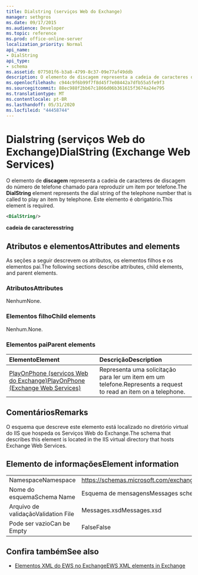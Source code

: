 ```yaml
---
title: Dialstring (serviços Web do Exchange)
manager: sethgros
ms.date: 09/17/2015
ms.audience: Developer
ms.topic: reference
ms.prod: office-online-server
localization_priority: Normal
api_name:
- DialString
api_type:
- schema
ms.assetid: 077501f6-b3a8-4799-8c37-09e77af49ddb
description: O elemento de discagem representa a cadeia de caracteres de discagem do número de telefone chamado para reproduzir um item por telefone. Este elemento é obrigatório.
ms.openlocfilehash: c944c9f6b99f7f8d45f7e08442a7dfb55a5fe9f3
ms.sourcegitcommit: 88ec988f2bb67c1866d06b361615f3674a24e795
ms.translationtype: MT
ms.contentlocale: pt-BR
ms.lasthandoff: 05/31/2020
ms.locfileid: "44458744"
---
```

# <a name="dialstring-exchange-web-services"></a><span data-ttu-id="952fe-104">Dialstring (serviços Web do Exchange)</span><span class="sxs-lookup"><span data-stu-id="952fe-104">DialString (Exchange Web Services)</span></span>

<span data-ttu-id="952fe-105">O elemento de **discagem** representa a cadeia de caracteres de discagem do número de telefone chamado para reproduzir um item por telefone.</span><span class="sxs-lookup"><span data-stu-id="952fe-105">The **DialString** element represents the dial string of the telephone number that is called to play an item by telephone.</span></span> <span data-ttu-id="952fe-106">Este elemento é obrigatório.</span><span class="sxs-lookup"><span data-stu-id="952fe-106">This element is required.</span></span> 
  
```xml
<DialString/>
```

 <span data-ttu-id="952fe-107">**cadeia de caracteres**</span><span class="sxs-lookup"><span data-stu-id="952fe-107">**string**</span></span>
## <a name="attributes-and-elements"></a><span data-ttu-id="952fe-108">Atributos e elementos</span><span class="sxs-lookup"><span data-stu-id="952fe-108">Attributes and elements</span></span>

<span data-ttu-id="952fe-109">As seções a seguir descrevem os atributos, os elementos filhos e os elementos pai.</span><span class="sxs-lookup"><span data-stu-id="952fe-109">The following sections describe attributes, child elements, and parent elements.</span></span>
  
### <a name="attributes"></a><span data-ttu-id="952fe-110">Atributos</span><span class="sxs-lookup"><span data-stu-id="952fe-110">Attributes</span></span>

<span data-ttu-id="952fe-111">Nenhum</span><span class="sxs-lookup"><span data-stu-id="952fe-111">None.</span></span>
  
### <a name="child-elements"></a><span data-ttu-id="952fe-112">Elementos filho</span><span class="sxs-lookup"><span data-stu-id="952fe-112">Child elements</span></span>

<span data-ttu-id="952fe-113">Nenhum.</span><span class="sxs-lookup"><span data-stu-id="952fe-113">None.</span></span>
  
### <a name="parent-elements"></a><span data-ttu-id="952fe-114">Elementos pai</span><span class="sxs-lookup"><span data-stu-id="952fe-114">Parent elements</span></span>

|<span data-ttu-id="952fe-115">**Elemento**</span><span class="sxs-lookup"><span data-stu-id="952fe-115">**Element**</span></span>|<span data-ttu-id="952fe-116">**Descrição**</span><span class="sxs-lookup"><span data-stu-id="952fe-116">**Description**</span></span>|
|:-----|:-----|
|[<span data-ttu-id="952fe-117">PlayOnPhone (serviços Web do Exchange)</span><span class="sxs-lookup"><span data-stu-id="952fe-117">PlayOnPhone (Exchange Web Services)</span></span>](playonphone-exchange-web-services.md) <br/> |<span data-ttu-id="952fe-118">Representa uma solicitação para ler um item em um telefone.</span><span class="sxs-lookup"><span data-stu-id="952fe-118">Represents a request to read an item on a telephone.</span></span>  <br/> |
   
## <a name="remarks"></a><span data-ttu-id="952fe-119">Comentários</span><span class="sxs-lookup"><span data-stu-id="952fe-119">Remarks</span></span>

<span data-ttu-id="952fe-120">O esquema que descreve este elemento está localizado no diretório virtual do IIS que hospeda os Serviços Web do Exchange.</span><span class="sxs-lookup"><span data-stu-id="952fe-120">The schema that describes this element is located in the IIS virtual directory that hosts Exchange Web Services.</span></span>
  
## <a name="element-information"></a><span data-ttu-id="952fe-121">Elemento de informações</span><span class="sxs-lookup"><span data-stu-id="952fe-121">Element information</span></span>

|||
|:-----|:-----|
|<span data-ttu-id="952fe-122">Namespace</span><span class="sxs-lookup"><span data-stu-id="952fe-122">Namespace</span></span>  <br/> |https://schemas.microsoft.com/exchange/services/2006/messages  <br/> |
|<span data-ttu-id="952fe-123">Nome do esquema</span><span class="sxs-lookup"><span data-stu-id="952fe-123">Schema Name</span></span>  <br/> |<span data-ttu-id="952fe-124">Esquema de mensagens</span><span class="sxs-lookup"><span data-stu-id="952fe-124">Messages schema</span></span>  <br/> |
|<span data-ttu-id="952fe-125">Arquivo de validação</span><span class="sxs-lookup"><span data-stu-id="952fe-125">Validation File</span></span>  <br/> |<span data-ttu-id="952fe-126">Messages.xsd</span><span class="sxs-lookup"><span data-stu-id="952fe-126">Messages.xsd</span></span>  <br/> |
|<span data-ttu-id="952fe-127">Pode ser vazio</span><span class="sxs-lookup"><span data-stu-id="952fe-127">Can be Empty</span></span>  <br/> |<span data-ttu-id="952fe-128">False</span><span class="sxs-lookup"><span data-stu-id="952fe-128">False</span></span>  <br/> |
   
## <a name="see-also"></a><span data-ttu-id="952fe-129">Confira também</span><span class="sxs-lookup"><span data-stu-id="952fe-129">See also</span></span>

- [<span data-ttu-id="952fe-130">Elementos XML do EWS no Exchange</span><span class="sxs-lookup"><span data-stu-id="952fe-130">EWS XML elements in Exchange</span></span>](ews-xml-elements-in-exchange.md)

